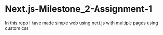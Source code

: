 # Next.js-Milestone_2-Assignment-1
In this repo I have made simple web using next.js with multiple pages using custom css

